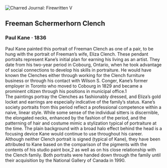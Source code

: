 <div class="artwork-of-the-day">
  <div class="container">
    <div class="img-wrapper">
      <img
        src="https://uploads4.wikiart.org/images/paul-kane/freeman-schermerhorn-clench-1836.jpg!Large.jpg"
        alt="Charred Journal: Firewritten V" />
    </div>
    <div class="artwork-detail">
      <div class="artwork-origin"> 
        <h2 class="artwork-name">Freeman Schermerhorn Clench</h2>
        <h3 class="artist">
          Paul Kane
                    ·  1836
        </h3>
      </div>
      <p class="description">
        <span class="artwork-description-text ng-binding" ng-bind-html="viewModel.ArtworkOfTheDay.Description | unsafe">Paul Kane painted this portrait of Freeman Clench as one of a pair, to be hung with the portrait of Freeman’s wife, Eliza Clench. These pendant portraits represent Kane’s initial plan for earning his living as an artist. They date from his two-year period in Cobourg, Ontario, when he took advantage of social connections to develop his skills in portraiture. He would have known the Clenches either through working for the Clench furniture business or through his contact with Wilson S. Conger, Kane’s former employer in Toronto who moved to Cobourg in 1829 and became a prominent citizen through his positions in municipal office.1 
<br>          The paintings portray the Clenches as fashionably dressed, and Eliza’s gold locket and earrings are especially indicative of the family’s status. Kane’s society portraits from this period reflect a professional competence within a naive, linear style. While some sense of the individual sitters is discernible, the elongated necks, enhanced by the fashion of the period, and the patterning of hair and costume mimic a stylization typical of portraiture at the time. The plain background with a broad halo effect behind the head is a focusing device Kane would continue to use throughout his career.
<br>          Although neither Clench portrait is signed (typical of Kane), they have been attributed to Kane based on the comparison of the pigments with the contents of his studio paint box,2  as well as on his close relationship with the Clench family. Both portraits were handed down through the family until their acquisition by the National Gallery of Canada in 1990.</span>
                        <div class="text-shadow-container" ng-show="showShadow" style=""></div>
      </p>
    </div>
  </div>

</div>
